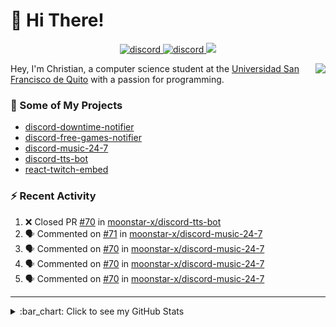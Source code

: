 # :wave: Hi There!

<p align="center">
  <a href="https://discord.gg/mhj3Zsv">
    <img alt="discord" src="https://img.shields.io/discord/730998659008823296.svg?label=&logo=discord&logoColor=ffffff&color=7389D8&labelColor=6A7EC2"/>
  </a>
  <a href="https://twitter.com/moonstar_x99">
    <img alt="discord" src="https://img.shields.io/twitter/follow/moonstar_x99?label=Follow%20Me%21&style=social"/>
  </a>
  <a href="https://badges.pufler.dev">
    <img src="https://badges.pufler.dev/visits/moonstar-x/moonstar-x?style=flat&logo=github">
  </a>
</p>

<img align="right" src="https://media.tenor.com/images/cb8fb20986aac7eef75c8ce6bc3997c0/tenor.gif" />

Hey, I'm Christian, a computer science student at the [Universidad San Francisco de Quito](http://www.usfq.edu.ec/Paginas/Inicio.aspx) with a passion for programming.

### :rocket: Some of My Projects

* [discord-downtime-notifier](https://github.com/moonstar-x/discord-downtime-notifier)
* [discord-free-games-notifier](https://github.com/moonstar-x/discord-free-games-notifier)
* [discord-music-24-7](https://github.com/moonstar-x/discord-music-24-7)
* [discord-tts-bot](https://github.com/moonstar-x/discord-tts-bot)
* [react-twitch-embed](https://github.com/moonstar-x/react-twitch-embed)

### :zap: Recent Activity

<!--START_SECTION:activity-->
1. ❌ Closed PR [#70](https://github.com/moonstar-x/discord-tts-bot/pull/70) in [moonstar-x/discord-tts-bot](https://github.com/moonstar-x/discord-tts-bot)
2. 🗣 Commented on [#71](https://github.com/moonstar-x/discord-music-24-7/issues/71) in [moonstar-x/discord-music-24-7](https://github.com/moonstar-x/discord-music-24-7)
3. 🗣 Commented on [#70](https://github.com/moonstar-x/discord-music-24-7/issues/70) in [moonstar-x/discord-music-24-7](https://github.com/moonstar-x/discord-music-24-7)
4. 🗣 Commented on [#70](https://github.com/moonstar-x/discord-music-24-7/issues/70) in [moonstar-x/discord-music-24-7](https://github.com/moonstar-x/discord-music-24-7)
5. 🗣 Commented on [#70](https://github.com/moonstar-x/discord-music-24-7/issues/70) in [moonstar-x/discord-music-24-7](https://github.com/moonstar-x/discord-music-24-7)
<!--END_SECTION:activity-->

---

<details>
  <summary>
    :bar_chart: Click to see my GitHub Stats
  </summary>
  <p align="center">
    <br>
    <img alt="GitHub Stats" src="https://github-readme-stats.vercel.app/api?username=moonstar-x&count_private=true&show_icons=true&theme=dracula" />
    <br>
    <img alt="GitHub Top Languages" src="https://github-readme-stats.vercel.app/api/top-langs/?username=moonstar-x&layout=compact&theme=dracula" />
  </p>
</details>

